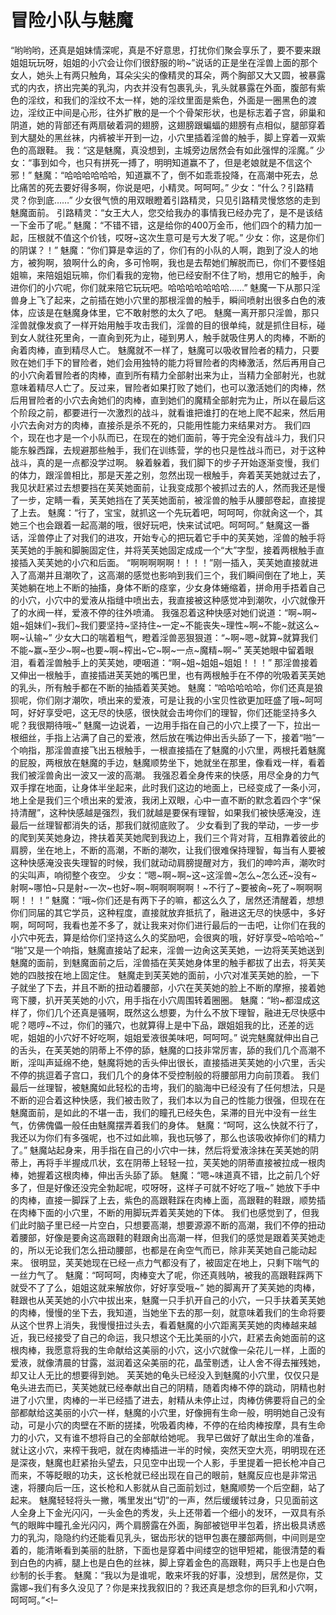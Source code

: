# 冒险小队与魅魔

“哟哟哟，还真是姐妹情深呢，真是不好意思，打扰你们聚会享乐了，要不要来跟姐姐玩玩呀，姐姐的小穴会让你们很舒服的哟~”说话的正是坐在淫兽上面的那个女人，她头上有两只触角，耳朵尖尖的像精灵的耳朵，两个胸部又大又圆，被暴露式的内衣，挤出完美的乳沟，内衣并没有包裹乳头，乳头就暴露在外面，腹部有紫色的淫纹，和我们的淫纹不太一样，她的淫纹里面是紫色，外面是一圈黑色的渡边，淫纹正中间是心形，往外扩散的是一个个骨架形状，也是标志着子宫，卵巢和阴道，她的背部还有两扇破着洞的翅膀，这翅膀跟蝙蝠的翅膀有点相似，腿部穿着到大腿处的黑丝袜，内裤被半开到一边，小穴里插着淫兽的触手，脚上穿着一双紫色的高跟鞋。
我：“这是魅魔，真没想到，主城旁边居然会有如此强悍的淫魔。”
少女：“事到如今，也只有拼死一搏了，明明知道赢不了，但是老娘就是不信这个邪！”
魅魔：“哈哈哈哈哈哈，知道赢不了，倒不如乖乖投降，在高潮中死去，总比痛苦的死去要好得多啊，你说是吧，小精灵。呵呵呵。”
少女：“什么？引路精灵？你到底……”
少女很气愤的用双眼瞪着引路精灵，只见引路精灵慢悠悠的走到魅魔面前。
引路精灵：“女王大人，您交给我办的事情我已经办完了，是不是该结一下金币了呢。”
魅魔：“不错不错，这是给你的400万金币，他们四个的精力加一起，压根就不值这个价钱，哎呀~这次生意可是亏大发了呢。”
少女：你，这是你们的阴谋？！”
魅魔：“你们算是幸运的了，你们有的小队的人啊，跑到了没人的地方，被狗啊，狼啊什么的肏，多可怜啊，我也是去帮她们解脱而已，你们不要怪姐姐嘛，来陪姐姐玩嘛，你们看我的宠物，他已经安耐不住了哟，想用它的触手，肏进你们的小穴呢，你们就来陪它玩玩吧。哈哈哈哈哈哈哈……”
魅魔一下从那只淫兽身上飞了起来，之前插在她小穴里的那根淫兽的触手，瞬间喷射出很多白色的液体，应该是在魅魔身体里，它不敢射憋的太久了吧。
魅魔一离开那只淫兽，那只淫兽就像发疯了一样开始用触手攻击我们，淫兽的目的很单纯，就是抓住目标，碰到女人就往死里肏，一直肏到死为止，碰到男人，触手就吸住男人的肉棒，不断的肏着肉棒，直到精尽人亡。
魅魔就不一样了，魅魔可以吸收冒险者的精力，只要败在她们手下的冒险者，她们会用独特的能力将冒险者的肉棒激活，然后再用自己的小穴肏着冒险者的肉棒，直到所有精力全部射出来为止，当精力全部射光，也就意味着精尽人亡了。反过来，冒险者如果打败了她们，也可以激活她们的肉棒，然后用冒险者的小穴去肏她们的肉棒，直到她们的魔精全部射完为止，所以在最后这个阶段之前，都要进行一次激烈的战斗，就看谁把谁打的在地上爬不起来，然后用小穴去肏对方的肉棒，直接杀是杀不死的，只能用性能力来结果对方。
我们四个，现在也才是一个小队而已，在现在的她们面前，等于完全没有战斗力，我们只能东躲西蹿，去规避那些触手，我们在训练营，学的也只是性战斗而已，对于这种战斗，真的是一点都没学过啊。
躲着躲着，我们脚下的步子开始逐渐变慢，我们的体力，跟淫兽相比，那是天差之别，忽然出现一根触手，奔着芙芙她就过去了，我见状赶紧过去想要挡在芙芙她面前，让我变成那个被抓过去的人，然而我还是慢了一步，定睛一看，芙芙她挡在了芙芙她面前，被淫兽的触手从腰部卷起，直接提了上去。
魅魔：“行了，宝宝，就抓这一个先玩着吧，呵呵呵，你就肏这一个，其她三个也会跟着一起高潮的哦，很好玩吧，快来试试吧。呵呵呵。”
魅魔这一番话，淫兽停止了对我们的进攻，开始专心的把玩着它手中的芙芙她，淫兽的触手将芙芙她的手腕和脚腕固定住，并将芙芙她固定成成一个“大”字型，接着两根触手直接插入芙芙她的小穴和后面。
“啊啊啊啊啊！！！！”刚一插入，芙芙她直接就进入了高潮并且潮吹了，这高潮的感觉也影响到我们三个，我们瞬间倒在了地上，芙芙她躺在地上不断的抽搐，身体不断的痉挛，少女身体蜷缩着，拼命用手捂着自己的小穴，小穴中的爱液从指缝中喷出去，我直接被这种感觉冲到潮吹，小穴就像开了的水阀一样，爱液不停的往外喷涌。
我强忍着这种快感对她们说道：“啊~啊~姐~姐妹们~我们~我们要坚持~坚持住~一定~不能丧失~理性~啊~不能~就这么~啊~认输~”
少女大口的喘着粗气，瞪着淫兽恶狠狠道：“~啊~嗯~就算~就算我们不能~赢~至少~啊~也要~啊~榨出~它~啊~一点~魔精~啊~”
芙芙她眼中留着眼泪，看着淫兽触手上的芙芙她，哽咽道：“啊~姐~姐姐~姐姐！！！”
那淫兽接着又伸出一根触手，直接插进芙芙她的嘴巴里，也有两根触手在不停的吮吸着芙芙她的乳头，所有触手都在不断的抽插着芙芙她。
魅魔：“哈哈哈哈哈，你们还真是狼狈呢，你们刚才潮吹，喷出来的爱液，可是让我的小宝贝性欲更加旺盛了哦~呵呵呵，好好享受吧，这无尽的快感，很快就会击垮你们的理智，你们还能坚持多久呢？我很期待哦~”
魅魔一边说着，一边用手指在自己的小穴上摸了一下，拉出一根细丝，手指上沾满了自己的爱液，然后放在嘴边伸出舌头舔了一下，接着“啪”一个响指，那淫兽直接飞出五根触手，一根直接插在了魅魔的小穴里，两根托着魅魔的屁股，两根放在魅魔的手边，魅魔顺势坐下，她就坐在那里，像看戏一样，看着我们被淫兽肏出一波又一波的高潮。
我强忍着全身传来的快感，用尽全身的力气双手撑在地面，让身体半坐起来，此时我们这边的地面上，已经变成了一条小河，地上全是我们三个喷出来的爱液，我闭上双眼，心中一直不断的默念着四个字“保持清醒”，这种快感越是强烈，我们就越是要保有理智，如果我们被快感淹没，连最后一丝理智都消失的话，那我们就彻底败了。
少女看到了我的举动，一步一步的爬到芙芙她身边，搀扶着芙芙她爬到我边上，我们三个背对背，互相靠着彼此的肩膀，坐在地上，不断的高潮，不断的潮吹，让我们很难保持理智，每当有人要被这种快感淹没丧失理智的时候，我们就动动肩膀提醒对方，我们的呻吟声，潮吹时的尖叫声，响彻整个夜空。
少女：“嗯~啊~啊~这~这淫兽~怎么~怎么还~没有~射啊~哪怕~只是射~一次~也好~啊~啊啊啊啊啊！~不行了~要被肏~死了~啊啊啊啊！！！”
魅魔：“哦~你们还是有两下子的嘛，都这么久了，居然还清醒着，想想你们同届的其它学员，这种程度，直接就放弃抵抗了，融进这无尽的快感中，多好啊，呵呵呵，我看也差不多了，就让我来对你们进行最后的一击吧，让你们在我的小穴中死去，算是给你们坚持这么久的奖励吧，会很爽的哦，好好享受~哈哈哈~”
“啪”又是一个响指，魅魔直接站了起来，淫兽一边肏这芙芙她，一边将芙芙她送到魅魔的面前，到魅魔面前之后，淫兽插在芙芙她身体里的触手都拔了出去，将芙芙她的四肢按在地上固定住。
魅魔走到芙芙她的面前，小穴对准芙芙她的脸，一下子就坐了下去，并且不断的扭动着腰部，小穴在芙芙她的脸上不断的摩擦，接着她弯下腰，扒开芙芙她的小穴，用手指在小穴周围转着圈圈。
魅魔：“哟~都湿成这样了，你们几个还真是骚啊，既然这么想要，为什么不放下理智，融进无尽快感中呢？嗯哼~不过，你们的骚穴，也就算得上是中下品，跟姐姐我的比，还差的远呢，姐姐的小穴好不好吃啊，姐姐爱液很美味吧，呵呵呵。”
说完魅魔就伸出自己的舌头，在芙芙她的阴蒂上不停的舔，魅魔的口技非常厉害，舔的我们几个高潮不断，淫叫声延绵不绝，魅魔将她的舌头伸出很长，直接插进芙芙她的小穴里，舌尖不停的挑逗着子宫口，我们几个的身体不受控制般的将腰部用力向前顶着。
我们最后一丝理智，被魅魔如此轻松的击垮，我们的脑海中已经没有了任何想法，只是不断的迎合着这种快感，我们被击败了，我们本以为自己的性能力很强，但现在在魅魔面前，是如此的不堪一击，我们的瞳孔已经失色，呆滞的目光中没有一丝生气，仿佛傀儡一般任由魅魔摆弄着我们的身体。
魅魔：“呵呵，这么快就不行了，我还以为你们有多强呢，也不过如此嘛，我也玩够了，那么也该吸收掉你们的精力了。”
魅魔站起身来，用手指在自己的小穴中一抹，然后将爱液涂抹在芙芙她的阴蒂上，再将手半握成爪状，玄在阴蒂上轻轻一拉，芙芙她的阴蒂直接被拉成一根肉棒，她握着这根肉棒，伸出舌头舔了舔。
魅魔：“嗯~味道真不错，比之前几个好多了，但是好像还没完全勃起呢，哎呀呀，这样子可就不好吃了哦~”
她放下手中的肉棒，直接一脚踩了上去，紫色的高跟鞋踩在肉棒上面，高跟鞋的鞋跟，顺势插在肉棒下面的小穴里，不断的用脚玩弄着芙芙她的下体。
我们也感觉到了，但我们此时脑子里已经一片空白，只想要高潮，想要源源不断的高潮，我们不停的扭动着腰部，好像是要肏这高跟鞋的鞋跟肏出高潮一样，但我们的感觉是跟着芙芙她走的，所以无论我们怎么扭动腰部，也都是在肏空气而已，除非芙芙她自己能动起来。
很明显，芙芙她现在已经一点力气都没有了，被固定在地上，只剩下喘气的一丝力气了。
魅魔：“呵呵呵，肉棒变大了呢，你还真贱呐，被我的高跟鞋踩两下就受不了了么，姐姐这就来解放你，好好享受哦~”
她的脚离开了芙芙她的肉棒，鞋跟也从芙芙她的小穴中拔出来，魅魔一只手扒开自己的小穴，一只手扶着芙芙她的肉棒，慢慢的坐下去，我知道，当她坐下去的那一刻，就意味着我们的生命将要从这个世界上消失，我慢慢扭过头去，看着魅魔的小穴距离芙芙她的肉棒越来越近，我已经接受了自己的命运，我只想这个无比美丽的小穴，赶紧去肏她面前的这根肉棒，我愿意将我的生命献给这美丽的小穴，这小穴就像一朵花儿一样，上面的爱液，就像清晨的甘露，滋润着这朵美丽的花，晶莹剔透，让人舍不得去摧残她，却又让人无比的想要得到她。
芙芙她的龟头已经没入到魅魔的小穴里，仅仅只是龟头进去而已，芙芙她就已经奉献出自己的阴精，随着肉棒不停的跳动，阴精也射进了小穴里，肉棒的一半已经插了进去，射精从未停止过，肉棒仿佛要将自己的全部都献给这美丽的小穴一样，魅魔的小穴里，好像拥有生命一般，明明她自己没有动，可是小穴的肉壁在不断的搓揉，吮吸着肉棒，不停的在给肉棒按摩，具有生命力的小穴，又有谁不想将自己的全部献给她呢。
我早已做好了献出生命的准备，就让这小穴，来榨干我吧，就在肉棒插进一半的时候，突然天空大亮，明明现在还是深夜，魅魔也赶紧抬头望去，只见空中出现一个人影，手里提着一把长枪冲自己而来，不等眨眼的功夫，这长枪就已经出现在自己的眼前，魅魔反应也是非常迅速，将腰向后一压，这长枪和人影就从自己面前划过，魅魔顺势一个后空翻，站了起来。
魅魔轻轻将头一撇，嘴里发出“切”的一声，然后缓缓转过身，只见面前这人全身上下金光闪闪，一头金色的秀发，头上还带着一个细小的发环，一双具有杀气的眼眸中瞳孔金光闪闪，两个肩膀露在外面，胸部被铠甲半包着，挤出极具诱惑力的乳沟，隐隐约约还能看见乳头，锯齿形状的铠甲包裹在腰部两侧，中间则是空着的，能清晰看到美丽的肚脐，下面也是穿着中间缕空的铠甲短裙，能很清楚的看到白色的内裤，腿上也是白色的丝袜，脚上穿着金色的高跟鞋，两只手上也是白色纱制的长手套。
魅魔：“我以为是谁呢，敢来坏我的好事，没想到，居然是你，艾露娜~我们有多久没见了？你是来找我叙旧的？我还真是想念你的巨乳和小穴啊，呵呵呵。”<!–

